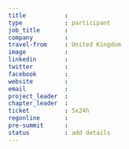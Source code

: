 ```yaml
---
title           :
type            : participant
job_title       :
company         :
travel-from     : United Kingdom
image           :
linkedin        :
twitter         :
facebook        :
website         :
email           :
project_leader  :
chapter_leader  :
ticket          : 5x24h
regonline       :
pre-summit      :
status          : add details
---
```


<!-- put more details about participant here -->
